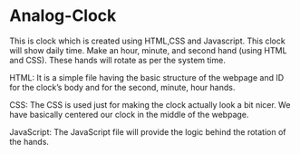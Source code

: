 # Analog-Clock
This is clock which is created using HTML,CSS and Javascript. This clock will show daily time. Make an hour, minute, and second hand (using HTML and CSS). These hands will rotate as per the system time.

HTML: It is a simple file having the basic structure of the webpage and ID for the clock’s body and for the second, minute, hour hands.

CSS: The CSS is used just for making the clock actually look a bit nicer. We have basically centered our clock in the middle of the webpage.

JavaScript: The JavaScript file will provide the logic behind the rotation of the hands.
